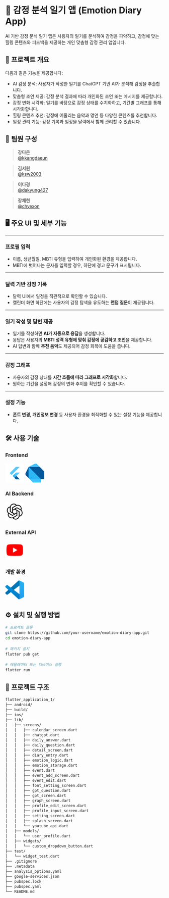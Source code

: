 # 💬 감정 분석 일기 앱 (Emotion Diary App)

AI 기반 감정 분석 일기 앱은 사용자의 일기를 분석하여 감정을 파악하고, 감정에 맞는 힐링 콘텐츠와 피드백을 제공하는 개인 맞춤형 감정 관리 앱입니다.

## 📌 프로젝트 개요

다음과 같은 기능을 제공합니다:

- AI 감정 분석: 사용자가 작성한 일기를 ChatGPT 기반 AI가 분석해 감정을 추출합니다.
- 맞춤형 조언 제공: 감정 분석 결과에 따라 개인화된 조언 또는 메시지를 제공합니다.
- 감정 변화 시각화: 일기를 바탕으로 감정 상태를 수치화하고, 기간별 그래프를 통해 시각화합니다.
- 힐링 콘텐츠 추천: 감정에 어울리는 음악과 명언 등 다양한 콘텐츠를 추천합니다.
- 일정 관리 기능: 감정 기록과 일정을 달력에서 함께 관리할 수 있습니다.

## 👥 팀원 구성

> **강다은**  
>  [@kkangdaeun](https://github.com/kkangdaeun)

> **김서원**  
>  [@ksw2003](https://github.com/ksw2003)

> **이다경**  
>  [@dakyung427](https://github.com/dakyung427)

> **장채현**  
>  [@chyexon](https://github.com/chyexon)


## 🖥 주요 UI 및 세부 기능

---

###  프로필 입력
- 이름, 생년월일, MBTI 유형을 입력하여 개인화된 환경을 제공합니다.  
- MBTI에 벗어나는 문자를 입력할 경우, 하단에 경고 문구가 표시됩니다.

---

###  달력 기반 감정 기록
- 달력 UI에서 일정을 직관적으로 확인할 수 있습니다.  
- 캘린더 화면 하단에는 사용자의 감정 탐색을 유도하는 **랜덤 질문**이 제공됩니다.

---

###  일기 작성 및 답변 제공
- 일기를 작성하면 **AI가 자동으로 응답**을 생성합니다.  
- 응답은 사용자의 **MBTI 성격 유형에 맞춰 감정에 공감하고 조언**을 제공합니다.  
- AI 답변과 함께 **추천 음악**도 제공되어 감정 회복에 도움을 줍니다.

---

###  감정 그래프
- 사용자의 감정 상태를 **시간 흐름에 따라 그래프로 시각화**합니다.  
- 원하는 기간을 설정해 감정의 변화 추이를 확인할 수 있습니다.

---

###  설정 기능
- **폰트 변경, 개인정보 변경** 등 사용자 환경을 최적화할 수 있는 설정 기능을 제공합니다.




## 🛠 사용 기술

###  Frontend  
<img src="./flutter.png" width="60"/> <img src="./dart.png" width="60"/>

###  AI Backend  
<img src="./chatgpt.png" width="60"/>

### External API
<img src="./youtube.png" width="60"/>

###  개발 환경  
<img src="./vscode.png" width="60"/>

## ⚙ 설치 및 실행 방법

```bash
# 프로젝트 클론
git clone https://github.com/your-username/emotion-diary-app.git
cd emotion-diary-app

# 패키지 설치
flutter pub get

# 에뮬레이터 또는 디바이스 실행
flutter run
```

## 📁 프로젝트 구조

```
flutter_application_1/
├── android/
├── build/
├── ios/
├── lib/
│   ├── screens/
│   │   ├── calendar_screen.dart
│   │   ├── chatgpt.dart
│   │   ├── daily_answer.dart
│   │   ├── daily_question.dart
│   │   ├── detail_screen.dart
│   │   ├── diary_entry.dart
│   │   ├── emotion_logic.dart
│   │   ├── emotion_storage.dart
│   │   ├── event.dart
│   │   ├── event_add_screen.dart
│   │   ├── event_edit.dart
│   │   ├── font_setting_screen.dart
│   │   ├── gpt_question.dart
│   │   ├── gpt_screen.dart
│   │   ├── graph_screen.dart
│   │   ├── profile_edit_screen.dart
│   │   ├── profile_input_screen.dart
│   │   ├── setting_screen.dart
│   │   ├── splash_screen.dart
│   │   └── youtube_api.dart
│   ├── models/
│   │   └── user_profile.dart
│   ├── widgets/
│   │   └── custom_dropdown_button.dart
├── test/
│   └── widget_test.dart
├── .gitignore
├── .metadata
├── analysis_options.yaml
├── google-services.json
├── pubspec.lock
├── pubspec.yaml
└── README.md
```
